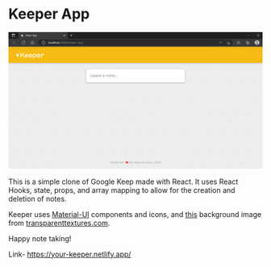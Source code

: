 # Keeper App

<img src="https://github.com/Taranum01/Keeper-App-React/blob/main/KeeperDemo.png" alt="Keeper App Demo" />

This is a simple clone of Google Keep made with React. It uses React Hooks, state, props, and array mapping to allow for the creation and deletion of notes.

Keeper uses [Material-UI](https://material-ui.com/) components and icons, and [this](https://www.transparenttextures.com/patterns/cubes.png) background image from [transparenttextures.com](https://www.transparenttextures.com/).

Happy note taking!

Link- https://your-keeper.netlify.app/
